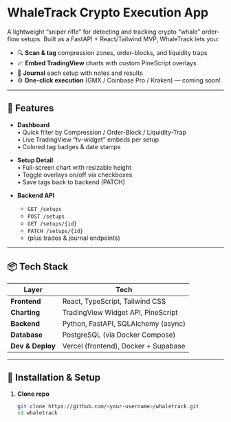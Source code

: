 # WhaleTrack Crypto Execution App

A lightweight “sniper rifle” for detecting and tracking crypto “whale” order-flow setups. Built as a FastAPI + React/Tailwind MVP, WhaleTrack lets you:

- 🔍 **Scan & tag** compression zones, order-blocks, and liquidity traps  
- 📈 **Embed TradingView** charts with custom PineScript overlays  
- 📝 **Journal** each setup with notes and results  
- ⚙️ **One-click execution** (GMX / Coinbase Pro / Kraken) — coming soon!

---

## 🚀 Features

- **Dashboard**  
  • Quick filter by Compression / Order-Block / Liquidity-Trap  
  • Live TradingView “tv-widget” embeds per setup  
  • Colored tag badges & date stamps

- **Setup Detail**  
  • Full-screen chart with resizable height  
  • Toggle overlays on/off via checkboxes  
  • Save tags back to backend (PATCH)

- **Backend API**  
  - `GET /setups`  
  - `POST /setups`  
  - `GET /setups/{id}`  
  - `PATCH /setups/{id}`  
  - (plus trades & journal endpoints)

---

## 📦 Tech Stack

| Layer           | Tech                                 |
| --------------- | ------------------------------------ |
| **Frontend**    | React, TypeScript, Tailwind CSS      |
| **Charting**    | TradingView Widget API, PineScript   |
| **Backend**     | Python, FastAPI, SQLAlchemy (async)  |
| **Database**    | PostgreSQL (via Docker Compose)      |
| **Dev & Deploy**| Vercel (frontend), Docker + Supabase |

---

## 🔧 Installation & Setup

1. **Clone repo**  
   ```bash
   git clone https://github.com/<your-username>/whaletrack.git
   cd whaletrack
